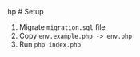 hp # Setup

1. Migrate `migration.sql` file
2. Copy `env.example.php -> env.php`
3. Run `php index.php`
